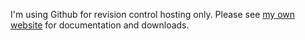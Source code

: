 I'm using Github for revision control hosting only.  Please see <a href="http://www.sreal.com/~div/midi-utilities/">my own website</a> for documentation and downloads.
